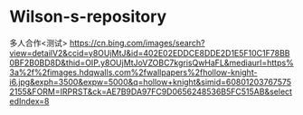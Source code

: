 # Wilson-s-repository
多人合作&lt;测试>
https://cn.bing.com/images/search?view=detailV2&ccid=y8OUjMtJ&id=402E02EDDCE8DDE2D1E5F10C1F78BB0BF2B0BD8D&thid=OIP.y8OUjMtJoVZOBC7kgrisQwHaFL&mediaurl=https%3a%2f%2fimages.hdqwalls.com%2fwallpapers%2fhollow-knight-i6.jpg&exph=3500&expw=5000&q=hollow+knight&simid=608012037675752155&FORM=IRPRST&ck=AE7B9DA97FC9D0656248536B5FC515AB&selectedIndex=8
